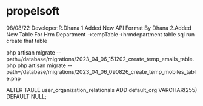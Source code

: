 # propelsoft

08/08/22
Developer:R.Dhana
1.Added New API Format By Dhana
2.Added New Table For Hrm Department ->tempTable->hrmdepartment table sql run create that table


 php artisan migrate --path=/database/migrations/2023_04_06_151202_create_temp_emails_table.php
 php artisan migrate --path=/database/migrations/2023_04_06_090826_create_temp_mobiles_table.php


 ALTER TABLE user_organization_relationals
ADD default_org VARCHAR(255) DEFAULT NULL;